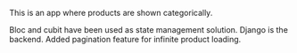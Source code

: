 This is an app where products are shown categorically.

Bloc and cubit have been used as state management solution. Django is the backend. Added pagination feature for infinite product loading.
